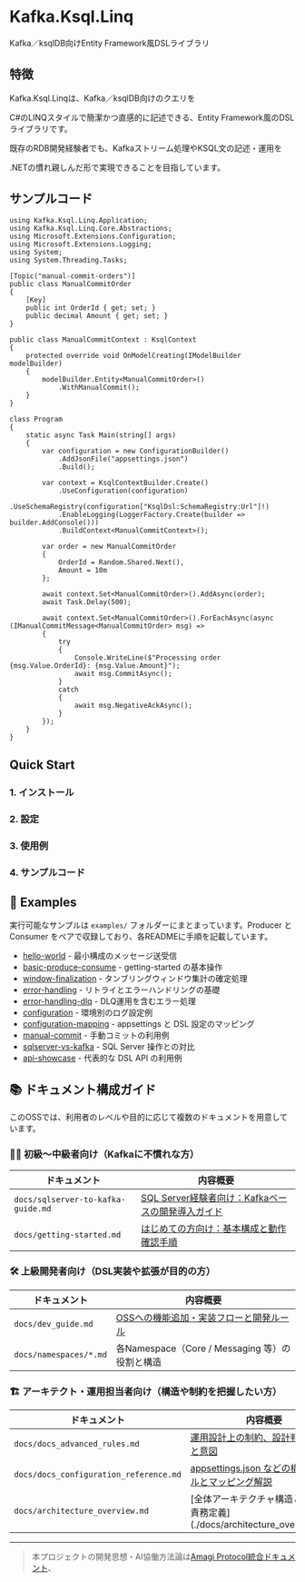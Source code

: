 # Kafka.Ksql.Linq

 Kafka／ksqlDB向けEntity Framework風DSLライブラリ

## 特徴
Kafka.Ksql.Linqは、Kafka／ksqlDB向けのクエリを  

C#のLINQスタイルで簡潔かつ直感的に記述できる、Entity Framework風のDSLライブラリです。  

既存のRDB開発経験者でも、Kafkaストリーム処理やKSQL文の記述・運用を  

.NETの慣れ親しんだ形で実現できることを目指しています。

## サンプルコード

```
using Kafka.Ksql.Linq.Application;
using Kafka.Ksql.Linq.Core.Abstractions;
using Microsoft.Extensions.Configuration;
using Microsoft.Extensions.Logging;
using System;
using System.Threading.Tasks;

[Topic("manual-commit-orders")]
public class ManualCommitOrder
{
    [Key]
    public int OrderId { get; set; }
    public decimal Amount { get; set; }
}

public class ManualCommitContext : KsqlContext
{
    protected override void OnModelCreating(IModelBuilder modelBuilder)
    {
        modelBuilder.Entity<ManualCommitOrder>()
            .WithManualCommit();
    }
}

class Program
{
    static async Task Main(string[] args)
    {
        var configuration = new ConfigurationBuilder()
            .AddJsonFile("appsettings.json")
            .Build();

        var context = KsqlContextBuilder.Create()
            .UseConfiguration(configuration)
            .UseSchemaRegistry(configuration["KsqlDsl:SchemaRegistry:Url"]!)
            .EnableLogging(LoggerFactory.Create(builder => builder.AddConsole()))
            .BuildContext<ManualCommitContext>();

        var order = new ManualCommitOrder
        {
            OrderId = Random.Shared.Next(),
            Amount = 10m
        };

        await context.Set<ManualCommitOrder>().AddAsync(order);
        await Task.Delay(500);

        await context.Set<ManualCommitOrder>().ForEachAsync(async (IManualCommitMessage<ManualCommitOrder> msg) =>
        {
            try
            {
                Console.WriteLine($"Processing order {msg.Value.OrderId}: {msg.Value.Amount}");
                await msg.CommitAsync();
            }
            catch
            {
                await msg.NegativeAckAsync();
            }
        });
    }
}

```


## Quick Start
### 1. インストール
### 2. 設定
### 3. 使用例
### 4. サンプルコード


## 📂 Examples

実行可能なサンプルは `examples/` フォルダーにまとまっています。Producer と Consumer をペアで収録しており、各READMEに手順を記載しています。

- [hello-world](./examples/hello-world/) - 最小構成のメッセージ送受信
- [basic-produce-consume](./examples/basic-produce-consume/) - getting-started の基本操作
- [window-finalization](./examples/window-finalization/) - タンブリングウィンドウ集計の確定処理
- [error-handling](./examples/error-handling/) - リトライとエラーハンドリングの基礎
- [error-handling-dlq](./examples/error-handling-dlq/) - DLQ運用を含むエラー処理
- [configuration](./examples/configuration/) - 環境別のログ設定例
- [configuration-mapping](./examples/configuration-mapping/) - appsettings と DSL 設定のマッピング
- [manual-commit](./examples/manual-commit/) - 手動コミットの利用例
- [sqlserver-vs-kafka](./examples/sqlserver-vs-kafka/) - SQL Server 操作との対比
- [api-showcase](./examples/api-showcase/) - 代表的な DSL API の利用例

## 📚 ドキュメント構成ガイド

このOSSでは、利用者のレベルや目的に応じて複数のドキュメントを用意しています。

### 🧑‍🏫 初級〜中級者向け（Kafkaに不慣れな方）
| ドキュメント | 内容概要 |
|--|--|
| `docs/sqlserver-to-kafka-guide.md` | [SQL Server経験者向け：Kafkaベースの開発導入ガイド](./docs/sqlserver-to-kafka-guide.md) |
| `docs/getting-started.md` | [はじめての方向け：基本構成と動作確認手順](./docs/getting-started.md) |

### 🛠️ 上級開発者向け（DSL実装や拡張が目的の方）
| ドキュメント | 内容概要 |
|--|--|
| `docs/dev_guide.md` | [OSSへの機能追加・実装フローと開発ルール](./docs/dev_guide.md) |
| `docs/namespaces/*.md` | 各Namespace（Core / Messaging 等）の役割と構造 |

### 🏗️ アーキテクト・運用担当者向け（構造や制約を把握したい方）
| ドキュメント | 内容概要 |
|--|--|
| `docs/docs_advanced_rules.md` | [運用設計上の制約、設計判断の背景と意図](./docs/docs_advanced_rules.md) |
| `docs/docs_configuration_reference.md` | [appsettings.json などの構成ファイルとマッピング解説](.docs/docs_configuration_reference.md) |
| `docs/architecture_overview.md` | [全体アーキテクチャ構造と各層の責務定義] (./docs/architecture_overview.md)|

---
> 本プロジェクトの開発思想・AI協働方法論は[Amagi Protocol統合ドキュメント](./docs/amagiprotocol/amagi_protocol_full.md)、

